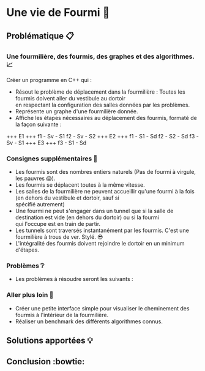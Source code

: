 # Une vie de Fourmi 🐜
  
## Problématique 📋
  
### Une fourmilière, des fourmis, des graphes et des algorithmes. 📈
  
Créer un programme en C++ qui : 
- Résout le problème de déplacement dans la fourmilière : Toutes les fourmis doivent aller du vestibule au dortoir  
en respectant la configuration des salles données par les problèmes.
- Représente un graphe d'une fourmilière donnée.
- Affiche les étapes nécessaires au déplacement des fourmis, formaté de la façon suivante :
  
+++ E1 +++
f1 - Sv - S1
f2 - Sv - S2
+++ E2 +++
f1 - S1 - Sd
f2 - S2 - Sd
f3 - Sv - S1
+++ E3 +++
f3 - S1 - Sd
  
### Consignes supplémentaires 📑
  
- Les fourmis sont des nombres entiers naturels (Pas de fourmi à virgule, les pauvres 😱).
- Les fourmis se déplacent toutes à la même vitesse.
- Les salles de la fourmilière ne peuvent accueillir qu'une fourmi à la fois (en dehors du vestibule et dortoir, sauf si  
spécifié autrement)
- Une fourmi ne peut s'engager dans un tunnel que si la salle de destination est vide (en dehors du dortoir) ou si la fourmi  
qui l'occupe est en train de partir.
- Les tunnels sont traversés instantanément par les fourmis. C'est une fourmilière à trous de ver. Stylé. 😎
- L'intégralité des fourmis doivent rejoindre le dortoir en un minimum d'étapes.
  
### Problèmes ❔
  
- Les problèmes à résoudre seront les suivants :
  
### Aller plus loin 🚀
  
- Créer une petite interface simple pour visualiser le cheminement des fourmis à l'intérieur de la fourmilière.
- Réaliser un benchmark des différents algorithmes connus.
  
## Solutions apportées 💡
  
## Conclusion :bowtie: